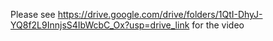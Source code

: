 Please see https://drive.google.com/drive/folders/1QtI-DhyJ-YQ8f2L9InnjsS4IbWcbC_Ox?usp=drive_link 
for the video
